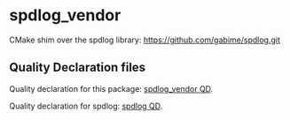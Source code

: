 # spdlog_vendor
CMake shim over the spdlog library: https://github.com/gabime/spdlog.git

## Quality Declaration files

Quality declaration for this package: [spdlog_vendor QD](QUALITY_DECLARATION.md).

Quality declaration for spdlog: [spdlog QD](SPDLOG_QUALITY_DECLARATION.md).

